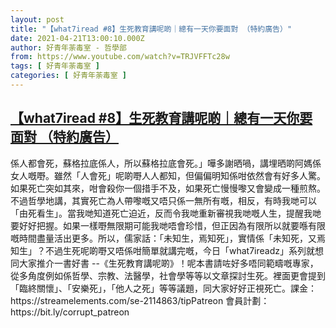 ```yaml
---
layout: post
title: "【what7iread #8】生死教育講呢啲｜總有一天你要面對 （特約廣告）"
date: 2021-04-21T13:00:10.000Z
author: 好青年荼毒室 - 哲學部
from: https://www.youtube.com/watch?v=TRJVFFTc28w
tags: [ 好青年荼毒室 ]
categories: [ 好青年荼毒室 ]
---
```

<!--1619010010000-->
[【what7iread #8】生死教育講呢啲｜總有一天你要面對 （特約廣告）](https://www.youtube.com/watch?v=TRJVFFTc28w)
------

<div>
係人都會死，蘇格拉底係人，所以蘇格拉底會死。」嘩多謝晒喎，講埋晒啲阿媽係女人嘅嘢。雖然「人會死」呢啲嘢人人都知，但偏偏明知係咁依然會有好多人驚。如果死亡突如其來，咁會殺你一個措手不及，如果死亡慢慢嚟又會變成一種煎熬。不過哲學地講，其實死亡為人帶嚟嘅又唔只係一無所有嘅，相反，有時我哋可以「由死看生」。當我哋知道死亡迫近，反而令我哋重新審視我哋嘅人生，提醒我哋要好好把握。如果一樣嘢無限期可能我哋唔會珍惜，但正因為有限所以就要喺有限嘅時間盡量活出更多。所以，儒家話：「未知生，焉知死」，實情係「未知死，又焉知生」？不過生死呢啲嘢又唔係咁簡單就講完嘅，今日「what7ireadz」系列就想同大家推介一書好書 --《生死教育講呢啲》！呢本書請咗好多唔同範疇嘅專家，從多角度例如係哲學、宗教、法醫學，社會學等等以文章探討生死。裡面更會提到「臨終關懷」、「安樂死」，「他人之死」等等議題，同大家好好正視死亡。課金：https://streamelements.com/se-2114863/tipPatreon 會員計劃：https://bit.ly/corrupt_patreon
</div>
